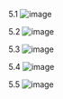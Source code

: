 5.1
![image](https://github.com/user-attachments/assets/069e8ec6-6d01-4ee3-b277-e1407a45cf1a)


5.2
![image](https://github.com/user-attachments/assets/555a29f4-1b46-453c-b49a-59ba14558204)


5.3
![image](https://github.com/user-attachments/assets/f7904a59-66ea-4bb3-b8d7-da2caff1adf8)


5.4
![image](https://github.com/user-attachments/assets/db9d5d4d-997d-480f-a497-fa0607695b61)


5.5
![image](https://github.com/user-attachments/assets/50b9024d-c1f6-4182-ab5c-6c76a95feef8)
